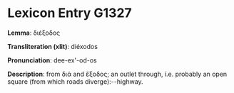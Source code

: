 # Lexicon Entry G1327

**Lemma**: διέξοδος

**Transliteration (xlit)**: diéxodos

**Pronunciation**: dee-ex'-od-os

**Description**:
from διά and ἔξοδος; an outlet through, i.e. probably an open square (from which roads diverge):--highway.
